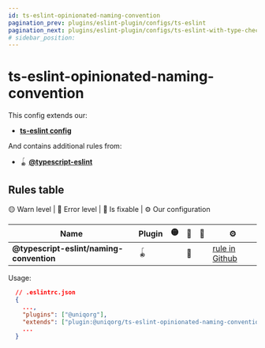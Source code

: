 ```yaml
---
id: ts-eslint-opinionated-naming-convention
pagination_prev: plugins/eslint-plugin/configs/ts-eslint
pagination_next: plugins/eslint-plugin/configs/ts-eslint-with-type-checking
# sidebar_position: 
---
```


# ts-eslint-opinionated-naming-convention

This config extends our:
 - **[ts-eslint config](plugins/eslint-plugin/configs/ts-eslint.md)**

 And contains additional rules from:
 - 🪀 **[@typescript-eslint](https://github.com/typescript-eslint/typescript-eslint)**


## Rules table

🟡 Warn level | 🔴 Error level | 🔧 Is fixable | ⚙️ Our configuration

| Name                                                 | Plugin | 🟡 | 🔴 | 🔧 | ⚙️ |
| ---------------------------------------- | ------ | -- | -- | -- | -- |
| **@typescript-eslint/naming-convention** |   🪀   |   | 🔴 |    | [rule in Github](https://github.com/uniqorg/eslint-extensions/blob/main/packages/eslint-plugin/src/configs/ts-eslint-opinionated-naming-convention.ts)  |




Usage:

```json
  // .eslintrc.json
  {
    ...,
    "plugins": ["@uniqorg"],
    "extends": ["plugin:@uniqorg/ts-eslint-opinionated-naming-convention"],
    ...
  }
```
